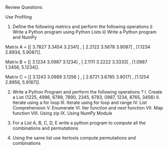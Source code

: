 Review Questions

Use Profiling
1)	Define the following metrics and perform the following operations
i)	Write a Python program using Python Lists
ii)	Write a Python program and NumPy

Matrix A =  [[ 3.7827  3.3454  3.2341]  , [ 2.2122  3.5678  3.9087] , 
[1.1234  2.8934,  5.9087]].

Matrix B =  [[ 3.1234  3.0987  3.1234]  , [ 2.1111  3.2222  3.3333] , 
[1.0987  1.3456,  5.1234]].

Matrix C =  [[ 3.1243  3.0989  3.1256 ]  , [ 2.6721  3.6785  3.9017] , 
[1.1254  2.8956,  5.9187]].

2)	Write a Python Program and perform the following operations ?
I.	Create a List {1225, 4986, 6789, 7890, 2345, 6783, 0987, 1234, 8765, 3456}
II.	Iterate using a for loop
III.	Iterate using for loop and range
IV.	List Comprehension
V.	Enumerate
VI.	Iter function and next function
VII.	Map function
VIII.	Using zip
IX.	Using NumPy Module


3)	For a List A, B, C, D, E write a python program to compute all the combinations and permutations 

4)	Using the same list use itertools compute permutations and combinations 


